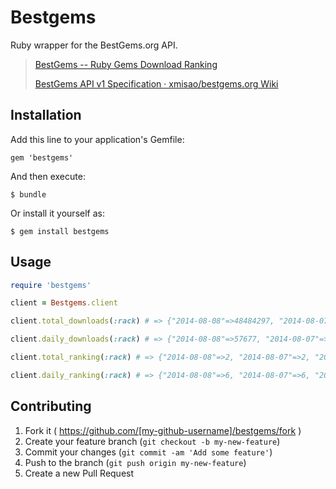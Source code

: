 # Bestgems

Ruby wrapper for the BestGems.org API.

>[BestGems -- Ruby Gems Download Ranking](http://bestgems.org/ "BestGems -- Ruby Gems Download Ranking")
>
>[BestGems API v1 Specification · xmisao/bestgems.org Wiki](https://github.com/xmisao/bestgems.org/wiki/BestGems-API-v1-Specification "BestGems API v1 Specification · xmisao/bestgems.org Wiki")

## Installation

Add this line to your application's Gemfile:

    gem 'bestgems'

And then execute:

    $ bundle

Or install it yourself as:

    $ gem install bestgems

## Usage

```ruby
require 'bestgems'

client = Bestgems.client

client.total_downloads(:rack) # => {"2014-08-08"=>48484297, "2014-08-07"=>48426620, "2014-08-06"=>48365953, "2014-08-05"=>48305390, "2014-08-04"=>48246069, "2014-08-03"=>48203248, ... }

client.daily_downloads(:rack) # => {"2014-08-08"=>57677, "2014-08-07"=>60667, "2014-08-06"=>60563, "2014-08-05"=>59321, "2014-08-04"=>42821, "2014-08-03"=>30640, ... }

client.total_ranking(:rack) # => {"2014-08-08"=>2, "2014-08-07"=>2, "2014-08-06"=>2, "2014-08-05"=>2, "2014-08-04"=>2, "2014-08-03"=>2, "2014-08-02"=>2, "2014-08-01"=>2, "2014-07-31"=>2, ... }

client.daily_ranking(:rack) # => {"2014-08-08"=>6, "2014-08-07"=>6, "2014-08-06"=>6, "2014-08-05"=>7, "2014-08-04"=>4, "2014-08-03"=>3, "2014-08-02"=>3, "2014-08-01"=>6, "2014-07-31"=>6, ... }
```

## Contributing

1. Fork it ( https://github.com/[my-github-username]/bestgems/fork )
2. Create your feature branch (`git checkout -b my-new-feature`)
3. Commit your changes (`git commit -am 'Add some feature'`)
4. Push to the branch (`git push origin my-new-feature`)
5. Create a new Pull Request
